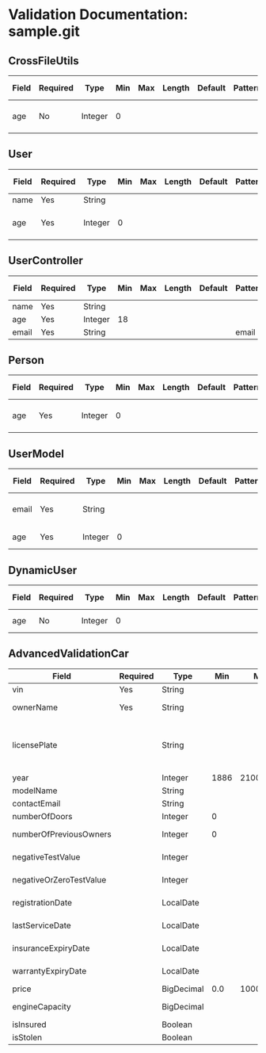 # Validation Documentation: sample.git

## CrossFileUtils

| Field | Required | Type | Min | Max | Length | Default | Pattern | Other Validation |
|---|---|---|---|---|---|---|---|---|
| age |  No  | Integer | 0 |  |  |  |  | Must not be negative |

## User

| Field | Required | Type | Min | Max | Length | Default | Pattern | Other Validation |
|---|---|---|---|---|---|---|---|---|
| name | Yes | String |  |  |  |  |  |  |
| age | Yes | Integer | 0 |  |  |  |  | Must be non-negative |

## UserController

| Field | Required | Type | Min | Max | Length | Default | Pattern | Other Validation |
|---|---|---|---|---|---|---|---|---|
| name | Yes | String |  |  |  |  |  |  |
| age | Yes | Integer | 18 |  |  |  |  |  |
| email | Yes | String |  |  |  |  | email |  |

## Person

| Field | Required | Type | Min | Max | Length | Default | Pattern | Other Validation |
|---|---|---|---|---|---|---|---|---|
| age | Yes | Integer | 0 |  |  |  |  | Must not be negative |

## UserModel

| Field | Required | Type | Min | Max | Length | Default | Pattern | Other Validation |
|---|---|---|---|---|---|---|---|---|
| email | Yes | String |  |  |  |  |  | Must contain "@" |
| age | Yes | Integer | 0 |  |  |  |  | Must be positive |

## DynamicUser

| Field | Required | Type | Min | Max | Length | Default | Pattern | Other Validation |
|---|---|---|---|---|---|---|---|---|
| age | No | Integer | 0 |  |  |  |  | Must be positive |

## AdvancedValidationCar

| Field | Required | Type | Min | Max | Length | Default | Pattern | Other Validation |
|---|---|---|---|---|---|---|---|---|
| vin | Yes | String |  |  |  |  |  |  |
| ownerName | Yes | String |  |  |  |  |  | Must not be blank |
| licensePlate |  | String |  |  |  |  | [A-Z]{2}[0-9]{2} [A-Z]{3} |  |
| year |  | Integer | 1886 | 2100 |  |  |  |  |
| modelName |  | String |  |  | 2 | 30 |  |  |
| contactEmail |  | String |  |  |  |  | email |  |
| numberOfDoors |  | Integer | 0 |  |  |  |  | Must be positive |
| numberOfPreviousOwners |  | Integer | 0 |  |  |  |  | Must be positive or zero |
| negativeTestValue |  | Integer |  |  |  |  |  | Must be negative |
| negativeOrZeroTestValue |  | Integer |  |  |  |  |  | Must be negative or zero |
| registrationDate |  | LocalDate |  |  |  |  |  | Must be in the past |
| lastServiceDate |  | LocalDate |  |  |  |  |  | Must be in the past or present |
| insuranceExpiryDate |  | LocalDate |  |  |  |  |  | Must be in the future |
| warrantyExpiryDate |  | LocalDate |  |  |  |  |  | Must be in the future or present |
| price |  | BigDecimal | 0.0 | 1000000.0 |  |  |  |  |
| engineCapacity |  | BigDecimal |  |  |  |  |  | Digits(integer=5, fraction=2) |
| isInsured |  | Boolean |  |  |  |  |  | Must be true |
| isStolen |  | Boolean |  |  |  |  |  | Must be false |

